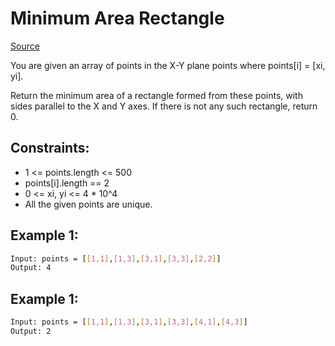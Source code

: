 # Minimum Area Rectangle
[Source](https://leetcode.com/problems/minimum-area-rectangle/)

You are given an array of points in the X-Y plane points where points[i] = [xi, yi].

Return the minimum area of a rectangle formed from these points, with sides parallel to the X and Y axes. If there is not any such rectangle, return 0.

## Constraints:

 - 1 <= points.length <= 500
 - points[i].length == 2
 - 0 <= xi, yi <= 4 * 10^4
 - All the given points are unique.

## Example 1:
```sh
Input: points = [[1,1],[1,3],[3,1],[3,3],[2,2]]
Output: 4
```

## Example 1:
```sh
Input: points = [[1,1],[1,3],[3,1],[3,3],[4,1],[4,3]]
Output: 2
```
